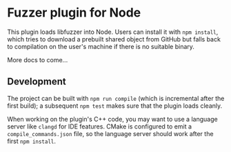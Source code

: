 # Fuzzer plugin for Node

This plugin loads libfuzzer into Node. Users can install it with `npm install`,
which tries to download a prebuilt shared object from GitHub but falls back to
compilation on the user's machine if there is no suitable binary.

More docs to come...

## Development

The project can be built with `npm run compile` (which is incremental after the
first build); a subsequent `npm test` makes sure that the plugin loads cleanly.

When working on the plugin's C++ code, you may want to use a language server
like `clangd` for IDE features. CMake is configured to emit a
`compile_commands.json` file, so the language server should work after the first
`npm install`.
